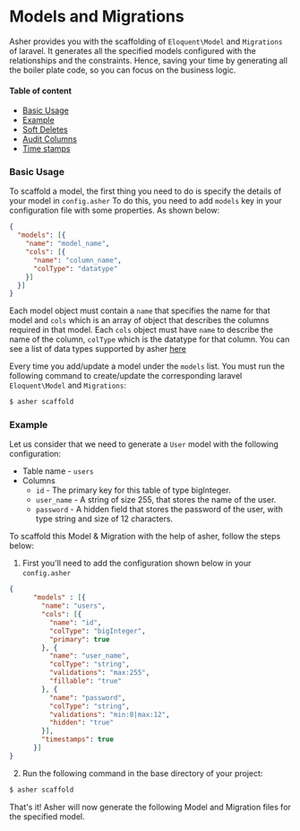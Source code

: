 # Models and Migrations

Asher provides you with the scaffolding of `Eloquent\Model` and `Migrations` of laravel. It generates all the specified 
models configured with the relationships and the constraints. Hence, saving your time by generating all the boiler plate
code, so you can focus on the business logic.

#### Table of content
* [Basic Usage](/basics/model#configuration) 
* [Example](/basics/model#example) 
* [Soft Deletes](#) 
* [Audit Columns](#) 
* [Time stamps](#) 

### Basic Usage
To scaffold a model, the first thing you need to do is specify the details of your model in `config.asher`
To do this, you need to add `models` key in your configuration file with some properties. As shown below:

```json
{
  "models": [{
    "name": "model_name",
    "cols": [{
      "name": "column_name",
      "colType": "datatype"
    }]  
  }]
}
```
Each model object must contain a `name` that specifies the name for that model and `cols` which is an array of object
that describes the columns required in that model. Each `cols` object must have `name` to describe the name of the column,
`colType` which is the datatype for that column. You can see a list of data types supported by asher [here]()

Every time you add/update a model under the `models` list. You must run the following command to create/update the 
corresponding laravel `Eloquent\Model` and `Migrations`:
```bash
$ asher scaffold
```


### Example
Let us consider that we need to generate a `User` model with the following configuration:
 * Table name - `users`
 * Columns
    * `id` - The primary key for this table of type bigInteger.
    * `user_name` - A string of size 255, that stores the name of the user.
    * `password` - A hidden field that stores the password of the user, with type string and size of 12 characters.

To scaffold this Model & Migration with the help of asher, follow the steps below:
1. First you'll need to add the configuration shown below in your `config.asher` 
```json
{
      "models" : [{
        "name": "users",
        "cols": [{
          "name": "id",
          "colType": "bigInteger",
          "primary": true
        }, {
          "name": "user_name",
          "colType": "string",
          "validations": "max:255",
          "fillable": "true"
        }, {
          "name": "password",
          "colType": "string",
          "validations": "min:8|max:12",
          "hidden": "true"
        }],
        "timestamps": true
      }] 
}
```

2. Run the following command in the base directory of your project:
```bash
$ asher scaffold
```

That's it! Asher will now generate the following Model and Migration files for the specified model.